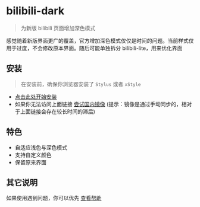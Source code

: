 # bilibili-dark

> 为新版 bilibili 页面增加深色模式

感觉随着新版界面更广的覆盖，官方增加深色模式仅仅是时间的问题。当前样式仅用于过度，不会修改原本界面。随后可能单独拆分 bilibili-lite，用来优化界面

## 安装

> 在安装前，确保你浏览器安装了 `Stylus` 或者 `xStyle`

- [点击此处开始安装](https://tolking.github.io/usercss/bilibili-dark/index.user.css)
- 如果你无法访问上面链接 [尝试国内镜像](https://gitee.com/tolking/usercss/raw/master/bilibili-dark/index.user.css) (提示：镜像是通过手动同步的，相对于上面链接会存在较长时间的滞后)

## 特色

- 自适应浅色与深色模式
- 支持自定义颜色
- 保留原来界面

## 其它说明

如果使用遇到问题，你可以优先 [查看帮助](../help.md)
